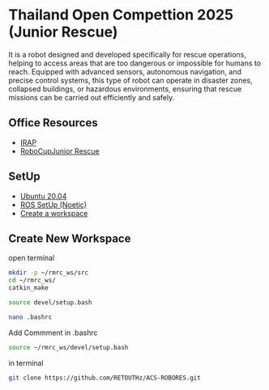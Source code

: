
# Thailand Open Compettion 2025 (Junior Rescue)

It is a robot designed and developed specifically for rescue operations, helping to access areas that are too dangerous or impossible for humans to reach. Equipped with advanced sensors, autonomous navigation, and precise control systems, this type of robot can operate in disaster zones, collapsed buildings, or hazardous environments, ensuring that rescue missions can be carried out efficiently and safely.

## Office Resources
* [IRAP](https://github.com/TanakornKulsri/iRAP_RMRC?tab=readme-ov-file)
* [RoboCupJunior Rescue](https://junior.robocup.org/rescue/)

## SetUp
* [Ubuntu 20.04](https://releases.ubuntu.com/focal/)
* [ROS SetUp (Noetic)](https://wiki.ros.org/noetic/Installation/Ubuntu)
* [Create a workspace](https://wiki.ros.org/catkin/Tutorials/create_a_workspace)

## Create New Workspace

open terminal

```bash
mkdir -p ~/rmrc_ws/src
cd ~/rmrc_ws/
catkin_make
```

```bash
source devel/setup.bash
```
```bash
nano .bashrc
```

Add Commment in .bashrc
```bash
source ~/rmrc_ws/devel/setup.bash
```

in terminal
```bash
git clone https://github.com/RETOUTHz/ACS-ROBORES.git
```





